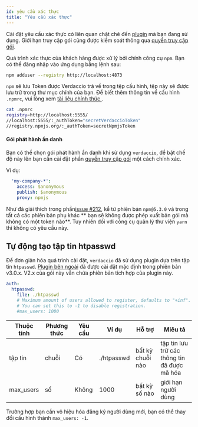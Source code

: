 ```yaml
---
id: yêu cầu xác thực
title: "Yêu cầu xác thực"
---
```

Cài đặt yêu cầu xác thực có liên quan chặt chẽ đến [plugin](plugins.md) mà bạn đang sử dụng. Giới hạn truy cập gói cũng được kiểm soát thông qua [quyền truy cập gói](packages.md).

Quá trình xác thực của khách hàng được xử lý bởi chính công cụ `npm`. Bạn có thể đăng nhập vào ứng dụng bằng lệnh sau:

```bash
npm adduser --registry http://localhost:4873
```

`npm` sẽ lưu Token được Verdaccio trả về trong tệp cấu hình, tệp này sẽ được lưu trữ trong thư mục chính của bạn. Để biết thêm thông tin về cấu hình `.npmrc`, vui lòng xem [ tài liệu chính thức ](https://docs.npmjs.com/files/npmrc).

```bash
cat .npmrc
registry=http://localhost:5555/
//localhost:5555/:_authToken="secretVerdaccioToken"
//registry.npmjs.org/:_authToken=secretNpmjsToken
```

#### Gói phát hành ẩn danh

Bạn có thể chọn gói phát hành ẩn danh khi sử dụng `verdaccio`, để bật chế độ này lên bạn cần cài đặt phần [quyền truy cập gói](packages.md) một cách chính xác.

Ví dụ:

```yaml
  'my-company-*':
    access: $anonymous
    publish: $anonymous
    proxy: npmjs
```

Như đã giải thích trong phần[issue #212](https://github.com/verdaccio/verdaccio/issues/212#issuecomment-308578500), kể từ phiên bản `npm@5.3.0` và trong tất cả các phiên bản phụ khác ** bạn sẽ không được phép xuất bản gói mà không có một token nào**. Tuy nhiên đối với công cụ quản lý thư viện `yarn` thì không có yêu cầu này.

## Tự động tạo tập tin htpasswd

Để đơn giản hóa quá trình cài đặt, `verdaccio` đã sử dụng plugin dựa trên tập tin `htpasswd`. [Plugin bên ngoài](https://github.com/verdaccio/verdaccio-htpasswd) đã được cài đặt mặc định trong phiên bản v3.0.x. V2.x của gói này vẫn chứa phiên bản tích hợp của plugin này.

```yaml
auth:
  htpasswd:
    file: ./htpasswd
    # Maximum amount of users allowed to register, defaults to "+inf".
    # You can set this to -1 to disable registration.
    #max_users: 1000
```

| Thuộc tính | Phương thức | Yêu cầu | Ví dụ      | Hỗ trợ           | Miêu tả                                      |
| ---------- | ----------- | ------- | ---------- | ---------------- | -------------------------------------------- |
| tập tin    | chuỗi       | Có      | ./htpasswd | bất kỳ chuỗi nào | tập tin lưu trữ các thông tin đã được mã hóa |
| max_users  | số          | Không   | 1000       | bất kỳ số nào    | giới hạn người dùng                          |

Trường hợp bạn cần vô hiệu hóa đăng ký người dùng mới, bạn có thể thay đổi cấu hình thành `max_users: -1`.